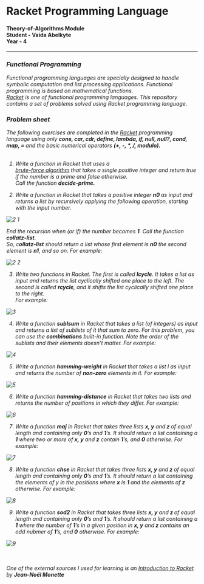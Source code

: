 <h1>Racket Programming Language</h1>
<h4>Theory-of-Algorithms Module<br>
Student - Vaida Abelkyte<br>
Year - 4</h4>
<hr/>

<h3><i>Functional Programming</h3>
<p>
Functional programming languages are specially designed to handle symbolic computation and list processing applications. 
Functional programming is based on mathematical functions. <br> <a href="https://racket-lang.org/">Racket</a> is one of functional programming languages. This repository contains 
a set of problems solved using Racket programming language.<br>

</p>

<h3><i>Problem sheet</h3>
<p>
The following exercises are completed in the <a href="https://racket-lang.org/">Racket</a> programming language using only 
<b>cons, car, cdr, define, lambda, if, null, null?, cond, map, = </b>and
the basic numerical operators <b>(+, -, *, /, modulo).</b><br><br>

1. Write a function in Racket that uses a  <br> <a href="http://www-igm.univ-mlv.fr/~lecroq/string/node3.html">brute-force algorithm</a>  that takes
a single positive integer and return true if the number is a prime and false otherwise.<br>
Call the function <b>decide-prime.</b>

2. Write a function in Racket that takes a positive integer <b>n0 </b>as input
and returns a list by recursively applying the following operation, starting with the
input number.<br>

![2 1](https://user-images.githubusercontent.com/15648433/38462396-a04d7580-3ade-11e8-987b-e0114c7c498b.png)

End the recursion when (or if) the number becomes <b>1</b>. Call the function <b>collatz-list.</b><br>
So, c<b>ollatz-list</b> should return a list whose first element is <b>n0</b> the second element
is <b>n1</b>, and so on. For example:<br>

![2 2](https://user-images.githubusercontent.com/15648433/38462397-a72b3978-3ade-11e8-9489-ad4781bff592.png)


3. Write two functions in Racket. The first is called <b>lcycle</b>. It takes a
list as input and returns the list cyclically shifted one place to the left. The second
is called <b>rcycle</b>, and it shifts the list cyclically shifted one place to the right.<br>
For example:<br>

![3](https://user-images.githubusercontent.com/15648433/38462402-ab605348-3ade-11e8-8b84-54a073762be5.png)

4. Write a function <b>sublsum</b> in Racket that takes a list (of integers) as input and returns
a list of sublists of it that sum to zero. For this problem, you can use the
<i><b>combinations</b></i> built-in function. Note the order of the sublists and their elements
doesn’t matter. For example:<br>

![4](https://user-images.githubusercontent.com/15648433/38462404-b33e5b1e-3ade-11e8-9e90-01d3b93db4e6.png)


5. Write a function <b>hamming-weight</b> in Racket that takes a list l as input and returns
the number of <b>non-zero</b> elements in it. For example:<br>

![5](https://user-images.githubusercontent.com/15648433/38462406-b7e08df4-3ade-11e8-8a23-f7478a00ad14.png)


6. Write a function <b>hamming-distance</b> in Racket that takes two lists and returns the
number of positions in which they differ. For example:<br>

![6](https://user-images.githubusercontent.com/15648433/38462407-bf12c1a0-3ade-11e8-88de-c29d3349b9a4.png)


7. Write a function <b>maj</b> in Racket that takes three lists <b>x, y</b> and<b> z </b>of equal length and
containing only <b>0</b>’s and <b>1</b>’s. It should return a list containing a <b>1</b> where two or more
of<b> x, y</b> and <b>z</b> contain <b>1</b>’s, and <b>0</b> otherwise. For example:<br>

![7](https://user-images.githubusercontent.com/15648433/38462410-c2a9f248-3ade-11e8-9d72-96b1c333a9c0.png)


8. Write a function <b>chse</b> in Racket that takes three lists <b>x, y</b> and<b> z </b> of equal length and
containing only  <b>0</b>’s and <b>1</b>’s. It should return a list containing the elements of y in
the positions where <b>x</b> is <b>1 </b>and the elements of <b>z</b> otherwise. For example:<br>

![8](https://user-images.githubusercontent.com/15648433/38462412-c95a2c3e-3ade-11e8-8d64-c9cbb7b75a7e.png)


9. Write a function <b>sod2</b> in Racket that takes three lists <b>x, y</b> and<b> z </b> of equal length and
containing only <b>0</b>’s and <b>1</b>’s. It should return a list containing a <b>1</b> where the number of
<b>1</b>’s in a given position in <b>x, y</b> and<b> z </b> contains an odd nubmer of <b>1</b>’s, and<b> 0</b> otherwise.
For example:<br>

![9](https://user-images.githubusercontent.com/15648433/38462413-cd3206ec-3ade-11e8-979e-f859b9398220.png)


</p>

<br>
<br>
<i>One of the external sources I used for learning is an <a href="https://www.it.uu.se/edu/course/homepage/avfunpro/ht13/lectures/Racket-1-Intro.pdf">Introduction to Racket
  </a>  by <b>Jean-Noël Monette</b></i>
















